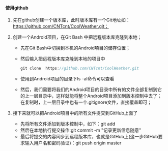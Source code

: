 #### 使用github

1. 先在github创建一个版本库，此时版本库有一个Git地址如： https://github.com/CNTcnt/CoolWeather.git；

2. 创建一个Android项目，在Git Bash 中把远程版本库克隆到本地；

   * 先在Git Bash中切换到本机的Android项目的储存位置；

   * 然后输入把远程版本库克隆到本地的项目中

     ~~~java
     git clone  https://github.com/CNTcnt/CoolWeather.git
     ~~~

   * 使用到Android项目的目录下ls -al命令可以查看

   * 然后，我们需要将我们的Android项目的目录中所有的文件全部复制到它的上一层目录中，这样就能将整个Android项目添加到版本控制中去了；在复制时，上一层目录中也有一个.gitignore文件，直接覆盖即可；

3. 接下来就可以把Android项目中的所有文件提交到GitHub上面了

   * 先将所有文件添加到版本控制中，如下：git  add
   * 然后在本地执行提交操作:git commit -m "记录更新信息随意"
   * 最后将提交的内容同步到远程版本库，也就是GitHub上(这一步GitHub要求输入用户名和密码验证)：git  push  origin  master